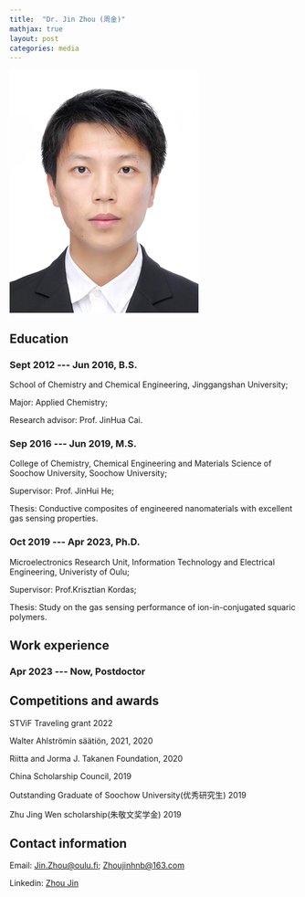 ```yaml
---
title:  "Dr. Jin Zhou (周金)"
mathjax: true
layout: post
categories: media
---
```





<p><img src="/photo.JPG" alt="exasic logo:center:" /></p>

## Education

### Sept 2012 --- Jun 2016, B.S.
School of Chemistry and Chemical Engineering, Jinggangshan University; 

Major: Applied Chemistry; 

Research advisor: Prof. JinHua Cai.

### Sep 2016 --- Jun 2019, M.S.
College of Chemistry, Chemical Engineering and Materials Science of Soochow University, Soochow University; 

Supervisor: Prof. JinHui He;

Thesis: Conductive composites of engineered nanomaterials with excellent gas sensing properties.

### Oct 2019 --- Apr 2023, Ph.D.
Microelectronics Research Unit, Information Technology and Electrical Engineering, Univeristy of Oulu;

Supervisor: Prof.Krisztian Kordas;

Thesis: Study on the gas sensing performance of ion-in-conjugated squaric polymers.

## Work experience

### Apr 2023 --- Now,  Postdoctor




## Competitions and awards

STViF Traveling grant 2022

Walter Ahlströmin säätiön, 2021, 2020

Riitta and Jorma J. Takanen Foundation, 2020

China Scholarship Council, 2019

Outstanding Graduate of Soochow University(优秀研究生) 2019

Zhu Jing Wen scholarship(朱敬文奖学金) 2019



## Contact information

Email: Jin.Zhou@oulu.fi; Zhoujinhnb@163.com

Linkedin: [Zhou Jin](https://www.linkedin.com/in/jin-zhou-a08837201/)
